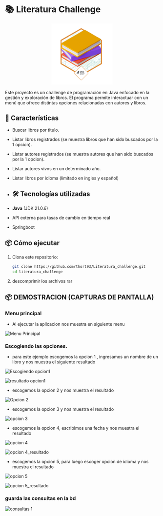 # 📚 Literatura Challenge

<p align = "center">
<img src="https://github.com/thort93/Literatura_challenge/blob/main/img_app/Badge-Literalura.png?raw=true" width="200" >
</p>

Este proyecto es un challenge de programación en Java enfocado en la gestión y exploración de libros. El programa permite interactuar con un menú que ofrece distintas opciones relacionadas con autores y libros.

## 🚀 Características

- Buscar libros por titulo.
- Listar libros registrados (se muestra libros que han sido buscados por la 1 opcion).
- Listar autores registrados (se muestra autores que han sido buscados por la 1 opcion).
- Listar autores vivos en un determinado año.
- Listar libros por idioma (limitado en ingles y español)

- ## 🛠️ Tecnologías utilizadas

- **Java** (JDK 21.0.6)
- API externa para tasas de cambio en tiempo real
- Springboot
## 📦 Cómo ejecutar

1. Clona este repositorio:
   ```bash
   git clone https://github.com/thort93/Literatura_challenge.git
   cd literatura_challenge
2. descomprimir los archivos rar

## 📦 DEMOSTRACION (CAPTURAS DE PANTALLA)

### Menu principal
- Al ejecutar la aplicacion nos muestra en siguiente menu
  
![Menu Principal](./img_app/menu.png)

### Escogiendo las opciones.
- para este ejemplo escogemos la opcion 1 , ingresamos un nombre de un libro y nos muestra el siguiente resultado
  
![Escogiendo opcion1](./img_app/op_1_conres.png)

![resultado opcion1](./img_app/result.png)

- escogemos la opcion 2 y nos muestra el resultado
  
![Opcion 2](./img_app/result_op2.png)

- escogemos la opcion 3 y nos muestra el resultado
  
![opcion 3](./img_app/result_op3.png)

- escogemos la opcion 4, escribimos una fecha y nos muestra el resultado

![opcion 4](./img_app/op4.png)

![opcion 4_resultado](./img_app/op4_resulta.png)

- escogemos la opcion 5, para luego escoger opcion de idioma y nos muestra el resultado
  
![opcion 5](./img_app/op5.png)

![opcion 5_resultado](./img_app/op5_result.png)

### guarda las consultas en la bd

![consultas 1](./img_app/bd_1.png)
